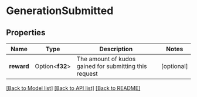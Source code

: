 # GenerationSubmitted

## Properties

Name | Type | Description | Notes
------------ | ------------- | ------------- | -------------
**reward** | Option<**f32**> | The amount of kudos gained for submitting this request | [optional]

[[Back to Model list]](../README.md#documentation-for-models) [[Back to API list]](../README.md#documentation-for-api-endpoints) [[Back to README]](../README.md)


